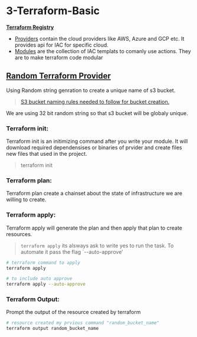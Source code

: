 # 3-Terraform-Basic

[**Terraform Registry**](https://registry.terraform.io)
 - [Providers](https://registry.terraform.io/browse/providers) contain the cloud providers like AWS, Azure and GCP etc. It provides api for IAC for specific cloud.
 - [Modules](https://registry.terraform.io/browse/modules) are the collection of IAC templats to comanly use actions. They are to make terraform code modular


## [Random Terraform Provider](https://registry.terraform.io/providers/hashicorp/random/latest/docs) 

Using Random string genration to create a unique name of s3 bucket.
> [S3 bucket naming rules needed to follow for bucket creation.](https://docs.aws.amazon.com/AmazonS3/latest/userguide/bucketnamingrules.html)

We are using 32 bit random string so that s3 bucket will be globaly unique.

### Terraform init:
Terraform init is an initimizing command after you write your module. It will download required dependensises or binaries of prvider and create files new files that used in the project.
> terraform init

### Terraform plan:
Terraform plan create a chainset about the state of infrastructure we are willing to create.

### Terraform apply:
Terraform apply will generate the plan and then apply that plan to create resources.

> `terraform apply` its alsways ask to write yes to run the task. To automate it pass the flag `--auto-approve'

```bash 
# terraform command to apply
terraform apply

# to include auto approve
terraform apply --auto-approve
```

### Terraform Output:
Prompt the output of the resource created by terraform

```bash
# resource created my prvious command "random_bucket_name"
terraform output random_bucket_name
```






